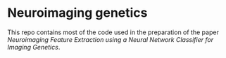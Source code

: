 # Neuroimaging genetics

This repo contains most of the code used in the preparation of the paper *Neuroimaging Feature Extraction using a Neural Network Classifier for Imaging Genetics*.

